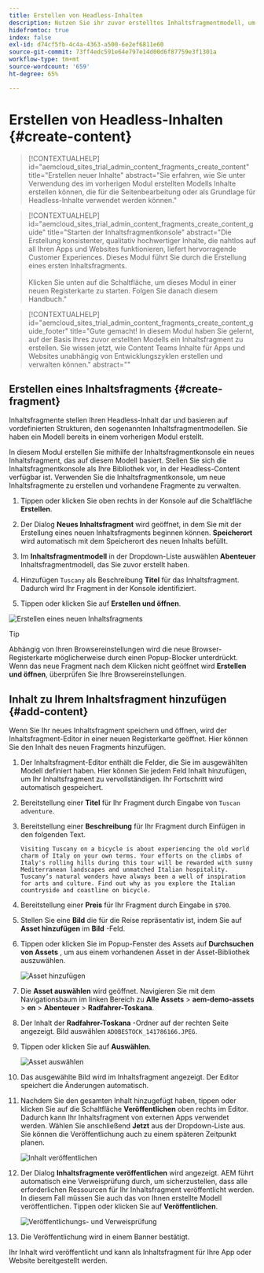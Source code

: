 ```yaml
---
title: Erstellen von Headless-Inhalten
description: Nutzen Sie ihr zuvor erstelltes Inhaltsfragmentmodell, um Inhalte zu erstellen, die für die Seitenbearbeitung oder als Grundlage für den Headless-Content verwendet werden können.
hidefromtoc: true
index: false
exl-id: d74cf5fb-4c4a-4363-a500-6e2ef6811e60
source-git-commit: 73ff4edc591e64e797e14d00d6f87759e3f1301a
workflow-type: tm+mt
source-wordcount: '659'
ht-degree: 65%

---
```



# Erstellen von Headless-Inhalten {#create-content}

>[!CONTEXTUALHELP]
>id="aemcloud_sites_trial_admin_content_fragments_create_content"
>title="Erstellen neuer Inhalte"
>abstract="Sie erfahren, wie Sie unter Verwendung des im vorherigen Modul erstellten Modells Inhalte erstellen können, die für die Seitenbearbeitung oder als Grundlage für Headless-Inhalte verwendet werden können."

>[!CONTEXTUALHELP]
>id="aemcloud_sites_trial_admin_content_fragments_create_content_guide"
>title="Starten der Inhaltsfragmentkonsole"
>abstract="Die Erstellung konsistenter, qualitativ hochwertiger Inhalte, die nahtlos auf all Ihren Apps und Websites funktionieren, liefert hervorragende Customer Experiences. Dieses Modul führt Sie durch die Erstellung eines ersten Inhaltsfragments.<br><br>Klicken Sie unten auf die Schaltfläche, um dieses Modul in einer neuen Registerkarte zu starten. Folgen Sie danach diesem Handbuch."

>[!CONTEXTUALHELP]
>id="aemcloud_sites_trial_admin_content_fragments_create_content_guide_footer"
>title="Gute gemacht! In diesem Modul haben Sie gelernt, auf der Basis Ihres zuvor erstellten Modells ein Inhaltsfragment zu erstellen. Sie wissen jetzt, wie Content Teams Inhalte für Apps und Websites unabhängig von Entwicklungszyklen erstellen und verwalten können."
>abstract=""

## Erstellen eines Inhaltsfragments {#create-fragment}

Inhaltsfragmente stellen Ihren Headless-Inhalt dar und basieren auf vordefinierten Strukturen, den sogenannten Inhaltsfragmentmodellen. Sie haben ein Modell bereits in einem vorherigen Modul erstellt.

In diesem Modul erstellen Sie mithilfe der Inhaltsfragmentkonsole ein neues Inhaltsfragment, das auf diesem Modell basiert. Stellen Sie sich die Inhaltsfragmentkonsole als Ihre Bibliothek vor, in der Headless-Content verfügbar ist. Verwenden Sie die Inhaltsfragmentkonsole, um neue Inhaltsfragmente zu erstellen und vorhandene Fragmente zu verwalten.

1. Tippen oder klicken Sie oben rechts in der Konsole auf die Schaltfläche **Erstellen**.

1. Der Dialog **Neues Inhaltsfragment** wird geöffnet, in dem Sie mit der Erstellung eines neuen Inhaltsfragments beginnen können. **Speicherort** wird automatisch mit dem Speicherort des neuen Inhalts befüllt.

1. Im **Inhaltsfragmentmodell** in der Dropdown-Liste auswählen **Abenteuer** Inhaltsfragmentmodell, das Sie zuvor erstellt haben.

1. Hinzufügen `Tuscany` als Beschreibung **Titel** für das Inhaltsfragment. Dadurch wird Ihr Fragment in der Konsole identifiziert.

1. Tippen oder klicken Sie auf **Erstellen und öffnen**.

![Erstellen eines neuen Inhaltsfragments](assets/do-not-localize/create-content.png)

>[!TIP]
>
>Abhängig von Ihren Browsereinstellungen wird die neue Browser-Registerkarte möglicherweise durch einen Popup-Blocker unterdrückt. Wenn das neue Fragment nach dem Klicken nicht geöffnet wird **Erstellen und öffnen**, überprüfen Sie Ihre Browsereinstellungen.

## Inhalt zu Ihrem Inhaltsfragment hinzufügen {#add-content}

Wenn Sie Ihr neues Inhaltsfragment speichern und öffnen, wird der Inhaltsfragment-Editor in einer neuen Registerkarte geöffnet. Hier können Sie den Inhalt des neuen Fragments hinzufügen.

1. Der Inhaltsfragment-Editor enthält die Felder, die Sie im ausgewählten Modell definiert haben. Hier können Sie jedem Feld Inhalt hinzufügen, um Ihr Inhaltsfragment zu vervollständigen. Ihr Fortschritt wird automatisch gespeichert.

1. Bereitstellung einer **Titel** für Ihr Fragment durch Eingabe von `Tuscan adventure`.

1. Bereitstellung einer **Beschreibung** für Ihr Fragment durch Einfügen in den folgenden Text.

   ```text
   Visiting Tuscany on a bicycle is about experiencing the old world charm of Italy on your own terms. Your efforts on the climbs of Italy's rolling hills during this tour will be rewarded with sunny Mediterranean landscapes and unmatched Italian hospitality.  Tuscany’s natural wonders have always been a well of inspiration for arts and culture. Find out why as you explore the Italian countryside and coastline on bicycle.
   ```

1. Bereitstellung einer **Preis** für Ihr Fragment durch Eingabe in `$700`.

1. Stellen Sie eine **Bild** die für die Reise repräsentativ ist, indem Sie auf **Asset hinzufügen** im **Bild** -Feld.

1. Tippen oder klicken Sie im Popup-Fenster des Assets auf **Durchsuchen von Assets** , um aus einem vorhandenen Asset in der Asset-Bibliothek auszuwählen.

   ![Asset hinzufügen](assets/do-not-localize/add-asset.png)

1. Die **Asset auswählen** wird geöffnet. Navigieren Sie mit dem Navigationsbaum im linken Bereich zu **Alle Assets** > **aem-demo-assets** > **en** > **Abenteuer** > **Radfahrer-Toskana**.

1. Der Inhalt der **Radfahrer-Toskana** -Ordner auf der rechten Seite angezeigt. Bild auswählen `ADOBESTOCK_141786166.JPEG`.

1. Tippen oder klicken Sie auf **Auswählen**.

   ![Asset auswählen](assets/do-not-localize/select-asset.png)

1. Das ausgewählte Bild wird im Inhaltsfragment angezeigt. Der Editor speichert die Änderungen automatisch.

1. Nachdem Sie den gesamten Inhalt hinzugefügt haben, tippen oder klicken Sie auf die Schaltfläche **Veröffentlichen** oben rechts im Editor. Dadurch kann Ihr Inhaltsfragment von externen Apps verwendet werden. Wählen Sie anschließend **Jetzt** aus der Dropdown-Liste aus. Sie können die Veröffentlichung auch zu einem späteren Zeitpunkt planen.

   ![Inhalt veröffentlichen](assets/do-not-localize/publish.png)

1. Der Dialog **Inhaltsfragmente veröffentlichen** wird angezeigt. AEM führt automatisch eine Verweisprüfung durch, um sicherzustellen, dass alle erforderlichen Ressourcen für Ihr Inhaltsfragment veröffentlicht werden. In diesem Fall müssen Sie auch das von Ihnen erstellte Modell veröffentlichen. Tippen oder klicken Sie auf **Veröffentlichen**.

   ![Veröffentlichungs- und Verweisprüfung](assets/do-not-localize/publish-confirm.png)

1. Die Veröffentlichung wird in einem Banner bestätigt.

Ihr Inhalt wird veröffentlicht und kann als Inhaltsfragment für Ihre App oder Website bereitgestellt werden.

